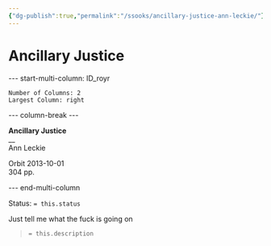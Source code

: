 ```yaml
---
{"dg-publish":true,"permalink":"/ssooks/ancillary-justice-ann-leckie/"}
---
```



# Ancillary Justice

--- start-multi-column: ID_royr

```column-settings
Number of Columns: 2
Largest Column: right
```



--- column-break ---

**Ancillary Justice**\
__\
Ann Leckie

Orbit 2013-10-01\
304 pp.

--- end-multi-column

Status: `= this.status`

Just tell me what the fuck is going on

> `= this.description`